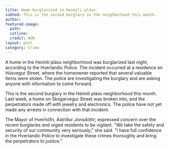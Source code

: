 ```yaml
---
title: Home burglarized in Heimili pláss
subhed: This is the second burglary in the neighborhood this month.
author: 
featured-image: 
  path: 
  cutline: 
  credit: HÚN
layout: post
category: Crime
---
```


A home in the Heimili pláss neighborhood was burglarized last night, according to the Hverlandic Police. The incident occurred at a residence on Húsvegur Street, where the homeowner reported that several valuable items were stolen. The police are investigating the burglary and are asking anyone with information to come forward.

This is the second burglary in the Heimili pláss neighborhood this month. Last week, a home on Skógarvegur Street was broken into, and the perpetrators made off with jewelry and electronics. The police have not yet made any arrests in connection with that incident.

The Mayor of Hverhöfn, Ástríður Jónsdóttir, expressed concern over the recent burglaries and urged residents to be vigilant. "We take the safety and security of our community very seriously," she said. "I have full confidence in the Hverlandic Police to investigate these crimes thoroughly and bring the perpetrators to justice."